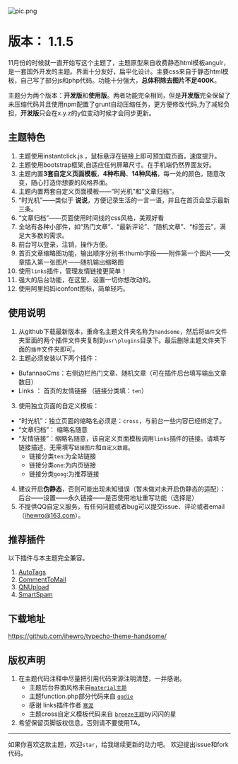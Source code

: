 ![pic.png][1]

# 版本： 1.1.5

11月份的时候就一直开始写这个主题了，主题原型来自收费静态html模板angulr，是一套国外开发的主题。界面十分友好，扁平化设计。主要css来自于静态html模板，自己写了部分js和php代码。功能十分强大，**总体积除去图片不足400K**。

主题分为两个版本：**开发版**和**使用版**。两者功能完全相同，但是**开发版**完全保留了未压缩代码并且使用npm配置了grunt自动压缩任务，更方便修改代码,为了减轻负担，**开发版**只会在x.y.z的y位变动时候才会同步更新。

## 主题特色

1. 主题使用instantclick.js ，鼠标悬浮在链接上即可预加载页面，速度提升。
2. 主题使用bootstrap框架,自适应任何屏幕尺寸。在手机端仍然界面友好。
3. 主题内置**3套自定义页面模板**，**4种布局**、**14种风格**，每一处的颜色，随意改变，随心打造你想要的风格界面。
4. 主题内置两套自定义页面模板——“时光机”和“文章归档”。
5. “时光机”——类似于 **说说**，方便记录生活的一言一语，并且在首页会显示最新三条。
6. “文章归档”——页面使用时间线的css风格，美观好看
7. 全站有各种小部件，如“热门文章”、“最新评论”、“随机文章”、“标签云”，满足大多数的需求。
7. 前台可以登录，注销，操作方便。
8. 首页文章缩略图功能，输出顺序分别书:thumb字段——附件第一个图片——文章插入第一张图片——随机输出缩略图
9. 使用`links`插件，管理友情链接更简单！
10. 强大的后台功能，在这里，设置一切你想改动的。
11. 使用阿里妈妈iconfont图标，简单轻巧。

## 使用说明
1. 从github下载最新版本，重命名主题文件夹名称为`handsome`，然后将`插件`文件夹里面的两个插件文件夹复制到`usr\plugins`目录下。最后删除主题文件夹下面的`插件`文件夹即可。
2. 主题必须安装以下两个插件：
 * BufannaoCms：右侧边栏热门文章、随机文章（可在插件后台填写输出文章数目）
 * Links ： 首页的友情链接 （链接分类填：`ten`）
3. 使用独立页面的自定义模板：
 * “时光机”：独立页面的缩略名必须是：`cross`，与前台一些内容已经绑定了。
 * “文章归档”： 缩略名随意
 * “友情链接”：缩略名随意，该自定义页面模板调用`links`插件的链接。请填写链接描述，无需填写`链接图片`和`自定义数据`。
    * 链接分类`ten`:为全站链接
    * 链接分类`one`:为内页链接
    * 链接分类`goog`:为推荐链接
4. 建议开启**伪静态**，否则可能出现未知错误（暂未做对未开启伪静态的适配）：后台——设置——永久链接——是否使用地址重写功能（选择是）
5. 不提供QQ自定义服务，有任何问题或者bug可以提交issue、评论或者email（ihewro@163.com）。

## 推荐插件

以下插件与本主题完全兼容。

1. [AutoTags](https://dt27.org/php/autotags-for-typecho/)
2. [CommentToMail](http://typecho.byends.com/post/CommentToMail-v2-0-0.html)
3. [QNUpload](http://ysido.com/qnupload_v_1_2_0.html)
4. [SmartSpam](http://www.yovisun.com/archive/typecho-plugin-smartspam.html)


## 下载地址

<https://github.com/ihewro/typecho-theme-handsome/>

## 版权声明

1. 在主题代码注释中尽量把引用代码来源注明清楚，一并感谢。
    * 主题后台界面风格来自[`material主题`](https://viosey.com/)
    * 主题function.php部分代码来自 [`qqdie`](http://qqdie.com)
    * 感谢 links插件作者 [`寒泥`](http://www.imhan.com/)
    * 主题cross自定义模板代码来自 [`breeze主题`](https://shansing.com/)by闪闪的星
2. 希望保留页脚版权信息，否则请不要使用TA。

----
如果你喜欢这款主题，欢迎`star`，给我继续更新的动力吧。
欢迎提出issue和fork代码。


  [1]: http://7xlk7n.com1.z0.glb.clouddn.com/2016/12/2960973115.png
